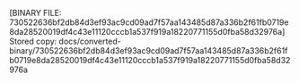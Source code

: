 [BINARY FILE: 730522636bf2db84d3ef93ac9cd09ad7f57aa143485d87a336b2f61fb0719e8da28520019df4c43e11120cccb1a537f919a18220771155d0fba58d32976a]
Stored copy: docs/converted-binary/730522636bf2db84d3ef93ac9cd09ad7f57aa143485d87a336b2f61fb0719e8da28520019df4c43e11120cccb1a537f919a18220771155d0fba58d32976a
